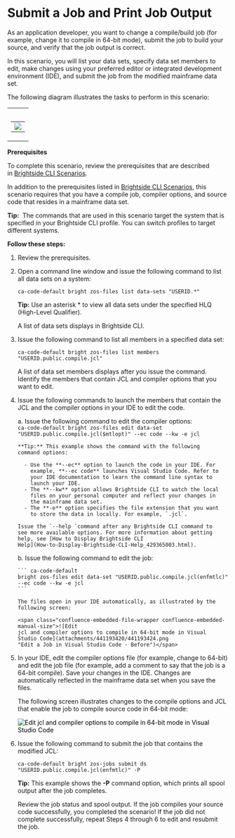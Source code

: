 # Submit a Job and Print Job Output
As an application developer, you want to change a compile/build job (for
example, change it to compile in 64-bit mode), submit the job to build
your source, and verify that the job output is
correct.

In this scenario, you will list your data sets, specify data set members to edit, make changes using your preferred editor or integrated development environment (IDE), and submit the job from the modified mainframe data set.

The following diagram illustrates the tasks to perform in this scenario:

<table>
<colgroup>
<col style="width: 100%" />
</colgroup>
<tbody>
<tr class="odd">
<td><table>
<caption> </caption>
<tbody>
<tr class="odd">
<td><img src="attachments/441193420/441193422.png" class="gliffy-macro-image" /></td>
</tr>
</tbody>
</table></td>
</tr>
</tbody>
</table>

**Prerequisites**

To complete this scenario, review the prerequisites that are described in [Brightside CLI Scenarios](Brightside-CLI-Scenarios_441193419.html).

In addition to the prerequisites listed in [Brightside CLI Scenarios](Brightside-CLI-Scenarios_441193419.html), this scenario requires that you have a compile job, compiler options, and source code that resides in a mainframe data set.

**Tip:**  The commands that are used in this scenario target the system
that is specified in your Brightside CLI profile. You can switch
profiles to target different systems.

</div>

</div>

**Follow these steps:**

1.  Review the prerequisites.

2.  Open a command line window and issue the following command to list
    all data sets on a
    system:   
    ```
    ca-code-default bright zos-files list data-sets "USERID.*"
    ```    
    **Tip:** Use an asterisk * to view all data sets under the specified HLQ (High-Level Qualifier).
    
    A list of data sets displays in Brightside CLI.

3.  Issue the following command to list all members in a specified data
    set:
    ```
    ca-code-default bright zos-files list members "USERID.public.compile.jcl"
    ```   
    A list of data set members displays after you issue the command.
    Identify the members that contain JCL and compiler options that you
    want to edit.

4.  Issue the following commands to launch the members that contain the
    JCL and the compiler options in your IDE to edit the code.
    
    a.  Issue the following command to edit the compiler
        options:  
        ```
        ca-code-default bright zos-files edit data-set "USERID.public.compile.jcl($mtlopt)" --ec code --kw -e jcl
        ```
        
        **Tip:** This example shows the command with the following
        command options:
        
          - Use the **--ec** option to launch the code in your IDE. For
            example, **--ec code** launches Visual Studio Code. Refer to
            your IDE documentation to learn the command line syntax to
            launch your IDE.
          - The **--kw** option allows Brightside CLI to watch the local
            files on your personal computer and reflect your changes in
            the mainframe data set.
          - The **-e** option specifies the file extension that you want
            to store the data in locally. For example, `.jcl`.
        
        Issue the `--help `command after any Brightside CLI command to
        see more available options. For more information about getting
        help, see [How to Display Brightside CLI
        Help](How-to-Display-Brightside-CLI-Help_429365003.html).
          
    b.  Issue the following command to edit the job:
                
        ``` ca-code-default
        bright zos-files edit data-set "USERID.public.compile.jcl(enfmtlc)" --ec code --kw -e jcl
        ```
       
        The files open in your IDE automatically, as illustrated by the following screen:
        
        <span class="confluence-embedded-file-wrapper confluence-embedded-manual-size">![Edit
        jcl and compiler options to compile in 64-bit mode in Visual
        Studio Code](attachments/441193420/441193424.png
        "Edit a Job in Visual Studio Code - Before")</span>  

5.  In your IDE, edit the compiler options file (for example, change to 64-bit) and edit the job      file (for example, add a comment to say that the job is a 64-bit
    compile). Save your changes in the IDE. Changes are automatically
    reflected in the mainframe data set when you save the files.
    
    The following screen illustrates changes to the compile options and JCL that enable the job to
    compile source code in 64-bit mode:
    
    <span style="color: rgb(0,0,0);"><span class="confluence-embedded-file-wrapper confluence-embedded-manual-size">![Edit
    jcl and compiler options to compile in 64-bit mode in Visual Studio
    Code](attachments/441193420/441193423.png
    "Edit a Job in Visual Studio Code - After")</span>  
    </span>

6.  Issue the following command to submit the job that contains the modified JCL:  
    ```
    ca-code-default bright zos-jobs submit ds "USERID.public.compile.jcl(enfmtlc)" -P
    ```   
    **Tip:** This example shows the **-P** command option, which prints all spool output after the job completes.
       
    Review the job status and spool output. If the job compiles your
    source code successfully, you completed the scenario! If the job
    did not complete successfully, repeat Steps 4 through 6 to edit and
    resubmit the job. 
    
